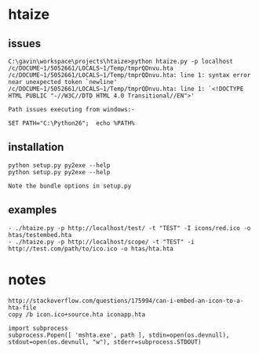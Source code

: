# htaize

## issues

    C:\gavin\workspace\projects\htaize>python htaize.py -p localhost
    /c/DOCUME~1/5052661/LOCALS~1/Temp/tmprQDnvu.hta
    /c/DOCUME~1/5052661/LOCALS~1/Temp/tmprQDnvu.hta: line 1: syntax error near unexpected token `newline'
    /c/DOCUME~1/5052661/LOCALS~1/Temp/tmprQDnvu.hta: line 1: `<!DOCTYPE HTML PUBLIC "-//W3C//DTD HTML 4.0 Transitional//EN">'

    Path issues executing from windows:-

    SET PATH="C:\Python26";  echo %PATH%

## installation

    python setup.py py2exe --help
    python setup.py py2exe --help

    Note the bundle options in setup.py

## examples

    - ./htaize.py -p http://localhost/test/ -t "TEST" -I icons/red.ico -o htas/testembed.hta
    - ./htaize.py -p http://localhost/scope/ -t "TEST" -i http://test.com/path/to/ico.ico -o htas/hta.hta

# notes

    http://stackoverflow.com/questions/175994/can-i-embed-an-icon-to-a-hta-file
    copy /b icon.ico+source.hta iconapp.hta

    import subprocess
    subprocess.Popen([ 'mshta.exe', path ], stdin=open(os.devnull), stdout=open(os.devnull, "w"), stderr=subprocess.STDOUT) 


